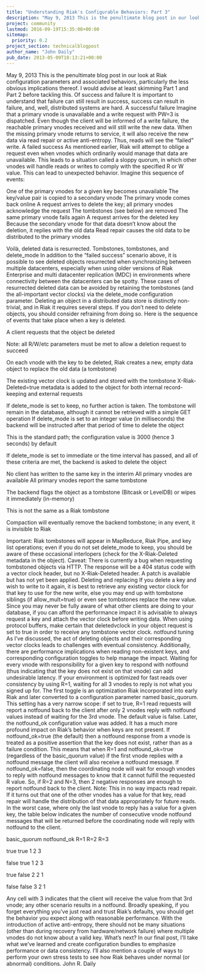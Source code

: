 ```yaml
---
title: "Understanding Riak's Configurable Behaviors: Part 3"
description: "May 9, 2013 This is the penultimate blog post in our look at Riak configuration parameters and associated behaviors, particularly the less obvious implications thereof. I would advise at least skimming Part 1 and Part 2 before tackling this. Of success and failure It is important to understa"
project: community
lastmod: 2016-09-19T15:35:08+00:00
sitemap:
  priority: 0.2
project_section: technicalblogpost
author_name: "John Daily"
pub_date: 2013-05-09T18:13:21+00:00
---
```

May 9, 2013
This is the penultimate blog post in our look at Riak configuration parameters and associated behaviors, particularly the less obvious implications thereof.
I would advise at least skimming Part 1 and Part 2 before tackling this.
Of success and failure
It is important to understand that failure can still result in success, success can result in failure, and, well, distributed systems are hard.
A successful failure
Imagine that a primary vnode is unavailable and a write request with PW=3 is dispatched.
Even though the client will be informed of a write failure, the reachable primary vnodes received and will still write the new data. When the missing primary vnode returns to service, it will also receive the new data via read repair or active anti-entropy.
Thus, reads will see the “failed” write.
A failed success
As mentioned earlier, Riak will attempt to oblige a request even when vnodes which ordinarily would manage that data are unavailable. This leads to a situation called a sloppy quorum, in which other vnodes will handle reads or writes to comply with the specified R or W value.
This can lead to unexpected behavior.
Imagine this sequence of events:

One of the primary vnodes for a given key becomes unavailable
The key/value pair is copied to a secondary vnode
The primary vnode comes back online
A request arrives to delete the key; all primary vnodes acknowledge
the request
The tombstones (see below) are removed
The same primary vnode fails again
A request arrives for the deleted key
Because the secondary vnode for that data doesn’t know about the
deletion, it replies with the old data
Read repair causes the old data to be distributed to the primary vnodes

Voilà, deleted data is resurrected.
Tombstones, tombstones, and delete\_mode
In addition to the “failed success” scenario above, it is possible to see deleted objects resurrected when synchronizing between multiple datacenters, especially when using older versions of Riak Enterprise and multi datacenter replication (MDC) in environments where connectivity between the datacenters can be spotty.
These cases of resurrected deleted data can be avoided by retaining the tombstones (and the all-important vector clocks) via the delete\_mode configuration parameter.
Deleting an object in a distributed data store is distinctly non-trivial, and in Riak it requires several steps. If you don’t need to delete objects, you should consider refraining from doing so.
Here is the sequence of events that take place when a key is deleted.

A client requests that the object be deleted

Note: all R/W/etc parameters must be met to allow a deletion request to succeed


On each vnode with the key to be deleted, Riak creates a new, empty data object to replace the old data (a tombstone)

The existing vector clock is updated and stored with the tombstone
X-Riak-Deleted=true metadata is added to the object for both internal record-keeping and external requests


If delete\_mode is set to keep, no further action is taken. The tombstone will remain in the database, although it cannot be retrieved with a simple GET operation
If delete\_mode is set to an integer value (in milliseconds) the backend will be instructed after that period of time to delete the object

This is the standard path; the configuration value is 3000 (hence 3 seconds) by default


If delete\_mode is set to immediate or the time interval has passed, and all of these criteria are met, the backend is asked to delete the object

No client has written to the same key in the interim
All primary vnodes are available
All primary vnodes report the same tombstone


The backend flags the object as a tombstone (Bitcask or LevelDB) or wipes it immediately (in-memory)

This is not the same as a Riak tombstone


Compaction will eventually remove the backend tombstone; in any event, it is invisible to Riak

Important: Riak tombstones will appear in MapReduce, Riak Pipe, and key list operations; even if you do not set delete\_mode to keep, you should be aware of these occasional interlopers (check for the X-Riak-Deleted metadata in the object).
Caveat: There is currently a bug when requesting tombstoned objects via HTTP. The response will be a 404 status code with a vector clock header, but no X-Riak-Deleted header. A patch is available but has not yet been applied.
Deleting and replacing
If you delete a key and wish to write to it again, it is best to retrieve any existing vector clock for that key to use for the new write, else you may end up with tombstone siblings (if allow\_mult=true) or even see tombstones replace the new value.
Since you may never be fully aware of what other clients are doing to your database, if you can afford the performance impact it is advisable to always request a key and attach the vector clock before writing data.
When using protocol buffers, make certain that deletedvclock in your object request is set to true in order to receive any tombstone vector clock.
notfound tuning
As I’ve discussed, the act of deleting objects and their corresponding vector clocks leads to challenges with eventual consistency. Additionally, there are performance implications when reading non-existent keys, and corresponding configuration toggles to help manage the impact.
Waiting for every vnode with responsibility for a given key to respond with notfound (thus indicating that the key does not exist on that vnode) can add undesirable latency. If your environment is optimized for fast reads over consistency by using R=1, waiting for all 3 vnodes to reply is not what you signed up for.
The first toggle is an optimization Riak incorporated into early Riak and later converted to a configuration parameter named basic\_quorum. This setting has a very narrow scope: if set to true, R=1 read requests will report a notfound back to the client after only 2 vnodes reply with notfound values instead of waiting for the 3rd vnode.
The default value is false.
Later, the notfound\_ok configuration value was added. It has a much more profound impact on Riak’s behavior when keys are not present.
If notfound\_ok=true (the default) then a notfound response from a vnode is treated as a positive assertion that the key does not exist, rather than as a failure condition.
This means that when R=1 and notfound\_ok=true (regardless of the basic\_quorum value) if the first vnode replies with a notfound message the client will also receive a notfound message.
If notfound\_ok=false, then the coordinating node will wait for enough vnodes to reply with notfound messages to know that it cannot fulfill the requested R value. So, if R=2 and N=3, then 2 negative responses are enough to report notfound back to the client.
Note: This in no way impacts read repair. If it turns out that one of the other vnodes has a value for that key, read repair will handle the distribution of that data appropriately for future reads.
In the worst case, where only the last vnode to reply has a value for a given key, the table below indicates the number of consecutive vnode notfound messages that will be returned before the coordinating node will reply with notfound to the client.



basic\_quorum
notfound\_ok
R=1
R=2
R=3




true
true
1
2
3


false
true
1
2
3


true
false
2
2
1


false
false
3
2
1



Any cell with 3 indicates that the client will receive the value from that 3rd vnode; any other scenario results in a notfound.
Broadly speaking, if you forget everything you’ve just read and trust Riak’s defaults, you should get the behavior you expect along with reasonable performance. With the introduction of active anti-entropy, there should not be many situations (other than during recovery from hardware/network failure) where multiple vnodes do not know about a valid key.
What’s next?
In our final post, I’ll take what we’ve learned and create configuration bundles to emphasize performance or data consistency.
I’ll also mention a couple of ways to perform your own stress tests to see how Riak behaves under normal (or abnormal) conditions.
John R. Daily
